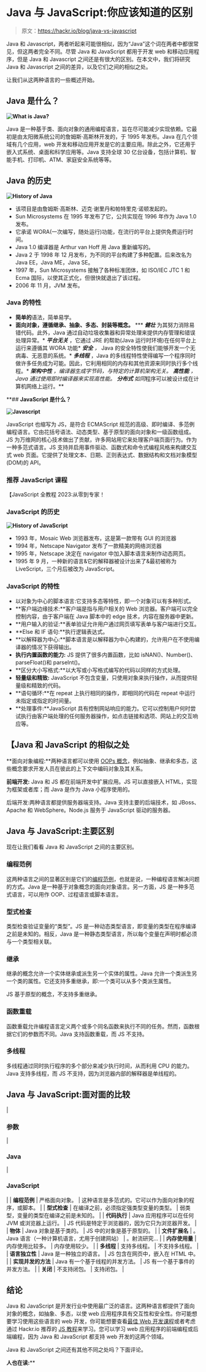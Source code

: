 # Java 与 JavaScript:你应该知道的区别

> 原文：<https://hackr.io/blog/java-vs-javascript>

Java 和 Javascript，两者听起来可能很相似，因为“Java”这个词在两者中都很常见，但这两者完全不同。尽管 Java 和 JavaScript 都用于开发 web 和移动应用程序，但是 Java 和 Javascript 之间还是有很大的区别。在本文中，我们将研究 Java 和 Javascript 之间的差异，以及它们之间的相似之处。

让我们从这两种语言的一些概述开始。

## **Java 是什么？**

**![What is Java?](img/c87e596d1b1e37a14b6daa8036402538.png)**

Java 是一种基于类、面向对象的通用编程语言，旨在尽可能减少实现依赖。它最初是由太阳微系统公司的詹姆斯·高斯林开发的，于 1995 年发布。Java 在几个领域有几个应用，web 开发和移动应用开发是它的主要应用。除此之外，它还用于嵌入式系统、桌面和科学应用等。Java 支持全球 30 亿台设备，包括计算机、智能手机、打印机、ATM、家庭安全系统等等。

## **Java 的历史**

**![History of Java ](img/d269cf8c00adf75acc23752561ad9ec9.png)**

*   该项目是由詹姆斯·高斯林、迈克·谢里丹和帕特里克·诺顿发起的。
*   Sun Microsystems 在 1995 年发布了它，公共实现在 1996 年作为 Java 1.0 发布。
*   它承诺 WORA(一次编写，随处运行)功能，在流行的平台上提供免费运行时间。
*   Java 1.0 编译器是 Arthur van Hoff 用 Java 重新编写的。
*   Java 2 于 1998 年 12 月发布，为不同的平台构建了多种配置。后来改名为 Java EE，Java ME，Java SE。
*   1997 年，Sun Microsystems 接触了各种标准团体，如 ISO/IEC JTC 1 和 Ecma 国际，以使其正式化，但很快就退出了该过程。
*   2006 年 11 月，JVM 发布。

### **Java 的特性**

*   **简单的**语法，简单易学。
*   **面向对象，遵循继承、抽象、多态、封装等概念。**
***   ***健壮*** 为其努力消除易错代码。此外，Java 通过自动垃圾收集器和异常处理来提供内存管理和错误处理异常。*   ***平台无关*** ，它通过 JRE 的帮助(Java 运行时环境)在任何平台上运行来遵循其 WORA 功能*   ***安全*** *，* Java 的安全特性使我们能够开发一个无病毒、无恶意的系统。*   ***多线程*** ，Java 的多线程特性使得编写一个程序同时做许多任务成为可能。因此，它利用相同的内存和其他资源来同时执行多个线程。*   ***架构中性*** *，*编译器生成字节码，与特定的计算机架构无关。*   ***高性能*** ，Java 通过使用即时编译器来实现高性能。*   ***分布式*** *如同*程序可以被设计成在计算机网络上运行。**

 **## **JavaScript 是什么？**

**![Javascript](img/c11947bf91ab567ab412a704eec99352.png)**

JavaScript 也缩写为 JS，是符合 ECMAScript 规范的高级、即时编译、多范例编程语言。它由花括号语法、动态类型、基于原型的面向对象和一级函数组成。JS 为万维网的核心技术做出了贡献，许多网站用它来处理客户端页面行为。作为一种多范式语言。JS 支持并启用事件驱动、函数式和命令式编程风格来构建交互式 web 页面。它提供了处理文本、日期、正则表达式、数据结构和文档对象模型(DOM)的 API。

### 推荐 JavaScript 课程

【JavaScript 全教程 2023:从零到专家！

### **JavaScript 的历史**

**![History of JavaScript](img/a753f957ba958c8c89a7c7c3d17564b6.png)**

*   1993 年，Mosaic Web 浏览器发布，这是第一款带有 GUI 的浏览器
*   1994 年，Netscape Navigator 发布了一款精美的网络浏览器
*   1995 年，Netscape 决定在 navigator 中加入脚本语言来制作动态网页。
*   1995 年 9 月，一种新的语言&它的解释器被设计出来了&最初被称为 LiveScript，三个月后被改为 JavaScript。

### **JavaScript 的特性**

*   以对象为中心的脚本语言:它支持多态等特性，即一个对象可以有多种形式。
*   **客户端边缘技术:**客户端是指与用户相关的 Web 浏览器。客户端可以完全控制内容，由于客户端在 Java 脚本中的 edge 技术，内容在服务器中更新。
*   **用户输入的验证:**表单验证允许用户通过网页填写表单与客户端进行交互。
*   **Else 和 IF 语句:**执行逻辑表达式。
*   **以解释器为中心:**脚本语言是以解释器为中心构建的，允许用户在不使用编译器的情况下获得输出。
*   **执行内置函数的能力:** JS 提供了很多内置函数，比如 isNAN()、Number()、parseFloat()和 parseInt()。
*   **区分大小写格式:**以大写或小写格式编写的代码以同样的方式处理。
*   **轻量级和精致:** JavaScript 不包含变量，只使用对象来执行操作，从而提供轻量级和精致的代码。
*   **语句循环:**在 repeat 上执行相同的操作，即相同的代码在 repeat 中运行未指定或指定的时间量。
*   **处理事件:**JavaScript 具有控制网站响应的能力。它可以控制用户何时尝试执行由客户端处理的任何服务器操作，如点击链接和选项、网站上的交互响应等。

## 【Java 和 JavaScript 的相似之处

**面向对象编程:**两种语言都可以使用 [OOPs 概念](https://hackr.io/blog/oops-concepts-in-java-with-examples)，例如抽象、继承和多态，这些概念要求开发人员在彼此的上下文中编码对象及其关系。

**前端开发:** Java 和 JS 都在前端开发中扩展应用。JS 可以直接嵌入 HTML，实现为框架或者库；而 Java 是作为 Java 小程序使用的。

后端开发:两种语言都提供服务器端支持。Java 支持主要的后端技术，如 JBoss、Apache 和 WebSphere。Node.js 服务于 JavaScript 驱动的服务器。

## **Java 与 JavaScript:主要区别**

现在让我们看看 Java 和 JavaScript 之间的主要区别。

### **编程范例**

这两种语言之间的显著区别是它们的[编程范例](https://hackr.io/blog/programming-paradigms)，也就是说，一种编程语言解决问题的方式。Java 是一种基于对象概念的面向对象语言。另一方面，JS 是一种多范式语言，可以用作 OOP、过程语言或脚本语言。

### **型式检查**

类型检查验证变量的“类型”。JS 是一种动态类型语言，即变量的类型在程序编译之前是未知的。相反，Java 是一种静态类型语言，所以每个变量在声明时都必须与一个类型相关联。

### **继承**

继承的概念允许一个实体继承或派生另一个实体的属性。Java 允许一个类派生另一个类的属性。它还支持多重继承，即:一个类可以从多个类派生属性。

JS 基于原型的概念，不支持多重继承。

### **函数重载**

函数重载允许编程语言定义两个或多个同名函数来执行不同的任务。然而，函数根据它们的参数而不同。Java 支持函数重载，而 JS 不支持。

### **多线程**

多线程通过同时执行程序的多个部分来减少执行时间，从而利用 CPU 的能力。Java 支持多线程，而 JS 不支持，因为浏览器内部的解释器是单线程的。

## Java 与 JavaScript:面对面的比较

| 

### **参数**

 | 

### **Java**

 | 

### **JavaScript**

 |
| **编程范例** | 严格面向对象。 | 这种语言是多范式的。它可以作为面向对象的程序，或脚本。 |
| **型式检查** | 在编译之前，必须指定强类型变量的类型。 | 弱类型，变量的类型在编译之前是未知的。 |
| **代码执行** | Java 应用程序可以在任何 JVM 或浏览器上运行。 | JS 代码是特定于浏览器的，因为它只为浏览器开发。 |
| **物体** | Java 对象是基于类的。 | JS 中的对象是基于原型的。 |
| **文件扩展名** | 。Java 语言（一种计算机语言，尤用于创建网站） | 。射流研究… |
| **内存使用量** | 内存使用比较多。 | 内存使用较少。 |
| **多线程** | 支持多线程。 | 不支持多线程。 |
| **语言独立性** | Java 是一种独立的语言。 | JS 包含在网页中，嵌入在 HTML 中。 |
| **实现并发的方法** | Java 有一个基于线程的并发方法。 | JS 有一个基于事件的并发方法。 |
| **关闭** | 不支持闭包。 | 支持闭包。 |

## **结论**

Java 和 JavaScript 是开发行业中使用最广泛的语言。这两种语言都提供了面向对象的概念，如抽象、多态，以使 web 应用程序具有交互性和安全性。你可能想要学习使用这些语言的 web 开发，你可能想要查看[最佳 Web 开发课程](https://hackr.io/blog/best-web-development-courses)或者考虑通过 Hackr.io 推荐的 [JS 教程](https://hackr.io/tutorials/learn-javascript?ref=blog-post)来学习。您可以学习 web 应用程序的前端编程或后端编程，因为 Java 和 JavaScript 都支持 web 开发的这两个领域。

Java 和 JavaScript 之间还有其他不同之处吗？下面评论。

**人也在读:****